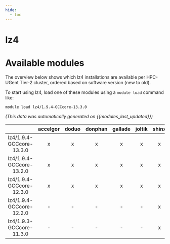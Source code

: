 ```yaml
---
hide:
  - toc
---
```


lz4
===

# Available modules


The overview below shows which lz4 installations are available per HPC-UGent Tier-2 cluster, ordered based on software version (new to old).

To start using lz4, load one of these modules using a `module load` command like:

```shell
module load lz4/1.9.4-GCCcore-13.3.0
```

*(This data was automatically generated on {{modules_last_updated}})*  

| |accelgor|doduo|donphan|gallade|joltik|shinx|
| :---: | :---: | :---: | :---: | :---: | :---: | :---: |
|lz4/1.9.4-GCCcore-13.3.0|x|x|x|x|x|x|
|lz4/1.9.4-GCCcore-13.2.0|x|x|x|x|x|x|
|lz4/1.9.4-GCCcore-12.3.0|x|x|x|x|x|x|
|lz4/1.9.4-GCCcore-12.2.0|-|-|-|-|-|x|
|lz4/1.9.3-GCCcore-11.3.0|-|-|-|-|-|x|
